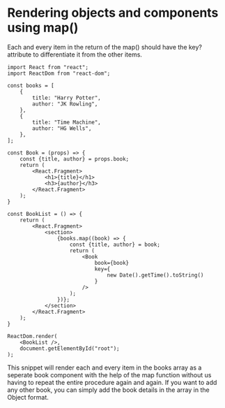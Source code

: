 # Rendering objects and components using map()

Each and every item in the return of the map() should have the key? attribute to differentiate it from the other items.

```
import React from "react";
import ReactDom from "react-dom";

const books = [
    {
        title: "Harry Potter",
        author: "JK Rowling",
    },
    {
        title: "Time Machine",
        author: "HG Wells",
    },
];

const Book = (props) => {
    const {title, author} = props.book;
    return (
        <React.Fragment>
            <h1>{title}</h1>
            <h3>{author}</h3>
        </React.Fragment>
    );
}

const BookList = () => {
    return (
        <React.Fragment>
            <section>
                {books.map((book) => {
                    const {title, author} = book;
                    return (
                        <Book
                            book={book}
                            key={
                                new Date().getTime().toString()
                            }
                        />
                    );
                })};
            </section>
        </React.Fragment>
    );
}

ReactDom.render(
    <BookList />,
    document.getElementById("root");
);
```

This snippet will render each and every item in the books array as a seperate book component with the help of the map function without us having to repeat the entire procedure again and again. If you want to add any other book, you can simply add the book details in the array in the Object format.
